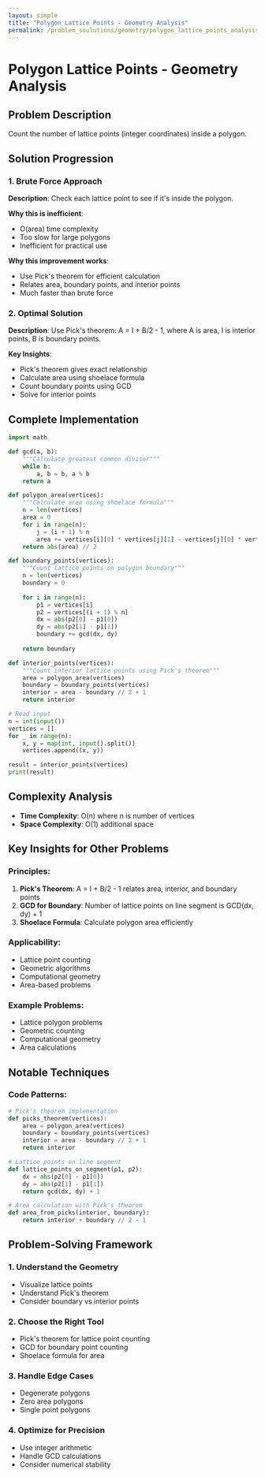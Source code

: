 ```yaml
---
layout: simple
title: "Polygon Lattice Points - Geometry Analysis"
permalink: /problem_soulutions/geometry/polygon_lattice_points_analysis
---
```



# Polygon Lattice Points - Geometry Analysis

## Problem Description
Count the number of lattice points (integer coordinates) inside a polygon.

## Solution Progression

### 1. **Brute Force Approach**
**Description**: Check each lattice point to see if it's inside the polygon.

**Why this is inefficient**: 
- O(area) time complexity
- Too slow for large polygons
- Inefficient for practical use

**Why this improvement works**:
- Use Pick's theorem for efficient calculation
- Relates area, boundary points, and interior points
- Much faster than brute force

### 2. **Optimal Solution**
**Description**: Use Pick's theorem: A = I + B/2 - 1, where A is area, I is interior points, B is boundary points.

**Key Insights**:
- Pick's theorem gives exact relationship
- Calculate area using shoelace formula
- Count boundary points using GCD
- Solve for interior points

## Complete Implementation

```python
import math

def gcd(a, b):
    """Calculate greatest common divisor"""
    while b:
        a, b = b, a % b
    return a

def polygon_area(vertices):
    """Calculate area using shoelace formula"""
    n = len(vertices)
    area = 0
    for i in range(n):
        j = (i + 1) % n
        area += vertices[i][0] * vertices[j][1] - vertices[j][0] * vertices[i][1]
    return abs(area) // 2

def boundary_points(vertices):
    """Count lattice points on polygon boundary"""
    n = len(vertices)
    boundary = 0
    
    for i in range(n):
        p1 = vertices[i]
        p2 = vertices[(i + 1) % n]
        dx = abs(p2[0] - p1[0])
        dy = abs(p2[1] - p1[1])
        boundary += gcd(dx, dy)
    
    return boundary

def interior_points(vertices):
    """Count interior lattice points using Pick's theorem"""
    area = polygon_area(vertices)
    boundary = boundary_points(vertices)
    interior = area - boundary // 2 + 1
    return interior

# Read input
n = int(input())
vertices = []
for _ in range(n):
    x, y = map(int, input().split())
    vertices.append((x, y))

result = interior_points(vertices)
print(result)
```

## Complexity Analysis
- **Time Complexity**: O(n) where n is number of vertices
- **Space Complexity**: O(1) additional space

## Key Insights for Other Problems

### **Principles**:
1. **Pick's Theorem**: A = I + B/2 - 1 relates area, interior, and boundary points
2. **GCD for Boundary**: Number of lattice points on line segment is GCD(dx, dy) + 1
3. **Shoelace Formula**: Calculate polygon area efficiently

### **Applicability**:
- Lattice point counting
- Geometric algorithms
- Computational geometry
- Area-based problems

### **Example Problems**:
- Lattice polygon problems
- Geometric counting
- Computational geometry
- Area calculations

## Notable Techniques

### **Code Patterns**:
```python
# Pick's theorem implementation
def picks_theorem(vertices):
    area = polygon_area(vertices)
    boundary = boundary_points(vertices)
    interior = area - boundary // 2 + 1
    return interior

# Lattice points on line segment
def lattice_points_on_segment(p1, p2):
    dx = abs(p2[0] - p1[0])
    dy = abs(p2[1] - p1[1])
    return gcd(dx, dy) + 1

# Area calculation with Pick's theorem
def area_from_picks(interior, boundary):
    return interior + boundary // 2 - 1
```

## Problem-Solving Framework

### **1. Understand the Geometry**
- Visualize lattice points
- Understand Pick's theorem
- Consider boundary vs interior points

### **2. Choose the Right Tool**
- Pick's theorem for lattice point counting
- GCD for boundary point counting
- Shoelace formula for area

### **3. Handle Edge Cases**
- Degenerate polygons
- Zero area polygons
- Single point polygons

### **4. Optimize for Precision**
- Use integer arithmetic
- Handle GCD calculations
- Consider numerical stability 